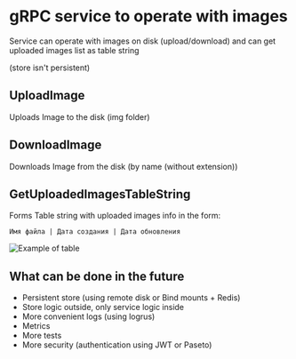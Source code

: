 # gRPC service to operate with images

Service can operate with images on disk (upload/download) and can get uploaded images list as table string

(store isn't persistent)

## UploadImage

Uploads Image to the disk (img folder)

## DownloadImage

Downloads Image from the disk (by name (without extension))

## GetUploadedImagesTableString

Forms Table string with uploaded images info in the form:

`Имя файла | Дата создания | Дата обновления`

![Example of table](image.png "example of table")

## What can be done in the future

* Persistent store (using remote disk or Bind mounts + Redis)
* Store logic outside, only service logic inside
* More convenient logs (using logrus)
* Metrics
* More tests
* More security (authentication using JWT or Paseto)